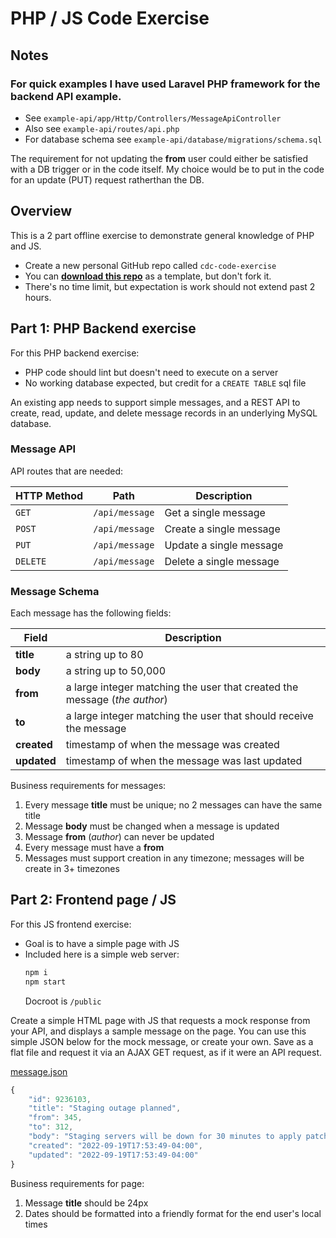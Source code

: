 # PHP / JS Code Exercise

## Notes

### For quick examples I have used Laravel PHP framework for the backend API example.
- See `example-api/app/Http/Controllers/MessageApiController`
- Also see `example-api/routes/api.php`
- For database schema see `example-api/database/migrations/schema.sql`

The requirement for not updating the **from** user could either be satisfied with a DB trigger or in the code itself. My choice would be to put in the code for an update (PUT) request ratherthan the DB.

## Overview

This is a 2 part offline exercise to demonstrate general knowledge of PHP and JS.

- Create a new personal GitHub repo called `cdc-code-exercise`
- You can **[download this repo](https://github.com/PennantConsulting/php-js-code-exercise/archive/refs/heads/main.zip)** as a template, but don't fork it.
- There's no time limit, but expectation is work should not extend past 2 hours.

## Part 1: PHP Backend exercise

For this PHP backend exercise:

- PHP code should lint but doesn't need to execute on a server
- No working database expected, but credit for a `CREATE TABLE` sql file

An existing app needs to support simple messages, and a REST API to create, read, update, and delete message records in an underlying MySQL database.

### Message API

API routes that are needed:

| HTTP Method | Path | Description |
| ----------- | ---- | ----------- |
| `GET`       | `/api/message` | Get a single message |
| `POST`      | `/api/message` | Create a single message |
| `PUT`       | `/api/message` | Update a single message |
| `DELETE`    | `/api/message` | Delete a single message |

### Message Schema

Each message has the following fields:

| Field       | Description     |
|-------------| ----------------|
| **title**   | a string up to 80 |
| **body**    | a string up to 50,000 |
| **from**    | a large integer matching the user that created the message (*the author*) |
| **to**      | a large integer matching the user that should receive the message |
| **created** | timestamp of when the message was created |
| **updated** | timestamp of when the message was last updated |

Business requirements for messages:

1. Every message **title** must be unique; no 2 messages can have the same title
2. Message **body** must be changed when a message is updated
3. Message **from** (*author*) can never be updated
4. Every message must have a **from**
5. Messages must support creation in any timezone; messages will be create in 3+ timezones

## Part 2: Frontend page / JS

For this JS frontend exercise:

- Goal is to have a simple page with JS
- Included here is a simple web server:
  ```bash
  npm i
  npm start
  ```
  Docroot is `/public`

Create a simple HTML page with JS that requests a mock response from your API, and displays a sample message on the page. You can use this simple JSON below for the mock message, or create your own. Save as a flat file and request it via an AJAX GET request, as if it were an API request.

[message.json](public/message.json)

```js
{
    "id": 9236103,
    "title": "Staging outage planned",
    "from": 345,
    "to": 312,
    "body": "Staging servers will be down for 30 minutes to apply patches.",
    "created": "2022-09-19T17:53:49-04:00",
    "updated": "2022-09-19T17:53:49-04:00"
}
```

Business requirements for page:

1. Message **title** should be 24px
2. Dates should be formatted into a friendly format for the end user's local times
